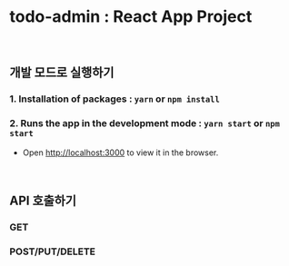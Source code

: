 # todo-admin : React App Project

<br>

## 개발 모드로 실행하기

### 1. Installation of packages : `yarn` or `npm install`

### 2. Runs the app in the development mode : `yarn start` or `npm start`

- Open [http://localhost:3000](http://localhost:3000) to view it in the browser.

<br>

## API 호출하기

### GET

### POST/PUT/DELETE

